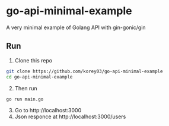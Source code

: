 # go-api-minimal-example
A very minimal example of Golang API with gin-gonic/gin

## Run

1. Clone this repo
```sh
git clone https://github.com/korey03/go-api-minimal-example
cd go-api-minimal-example
```
2. Then run
```sh
go run main.go
```
3. Go to http://localhost:3000
4. Json responce at http://localhost:3000/users
